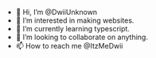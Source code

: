 - 👋 Hi, I’m @DwiiUnknown
- 👀 I’m interested in making websites.
- 🌱 I’m currently learning typescript.
- 💞️ I’m looking to collaborate on anything.
- 📫 How to reach me @ItzMeDwii
